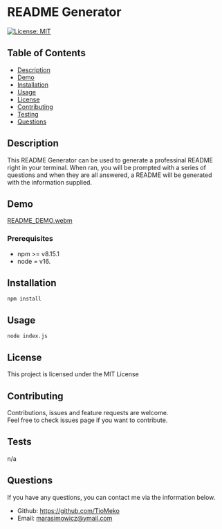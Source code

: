 # README Generator

  [![License: MIT](https://img.shields.io/badge/License-MIT-yellow.svg)](https://opensource.org/licenses/MIT)

  ## Table of Contents
  
  - [Description](#description)
  - [Demo](#demo)
  - [Installation](#installation)
  - [Usage](#usage)
  - [License](#license)
  - [Contributing](#contributing)
  - [Testing](#tests)
  - [Questions](#questions)

  ## Description
  This README Generator can be used to generate a professinal README right in your terminal. When ran, you will be prompted with a series of questions and when they     are all answered, a README will be generated with the information supplied.

  ## Demo
  
  [README_DEMO.webm](https://user-images.githubusercontent.com/61386052/221895831-550d8814-7955-4b63-b369-ded53d1c9ada.webm)

  ### Prerequisites
  * npm >= v8.15.1
  * node = v16.
  
  ## Installation
  
  ```npm install```

  ## Usage

  ```node index.js```
  
  ## License

 This project is licensed under the MIT License
  
  ## Contributing
  
  Contributions, issues and feature requests are welcome.<br>
  Feel free to check issues page if you want to contribute.
  
  ## Tests
  
  n/a
  
  ## Questions
  
  If you have any questions, you can contact me via the information below.

  * Github: https://github.com/TioMeko
  * Email: marasimowicz@ymail.com
